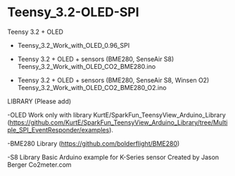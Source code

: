 # Teensy_3.2-OLED-SPI
Teensy 3.2 + OLED
- Teensy_3.2_Work_with_OLED_0.96_SPI

- Teensy 3.2 + OLED + sensors (BME280, SenseAir S8)
  Teensy_3.2_Work_with_OLED_CO2_BME280.ino

- Teensy 3.2 + OLED + sensors (BME280, SenseAir S8, Winsen O2)
 Teensy_3.2_Work_with_OLED_CO2_BME280_O2.ino


LIBRARY (Please add)

-OLED Work only with library KurtE/SparkFun_TeensyView_Arduino_Library (https://github.com/KurtE/SparkFun_TeensyView_Arduino_Library/tree/Multiple_SPI_EventResponder/examples).

-BME280 Library
(https://github.com/bolderflight/BME280)

-S8 Library
Basic Arduino example for K-Series sensor Created by Jason Berger
  Co2meter.com



